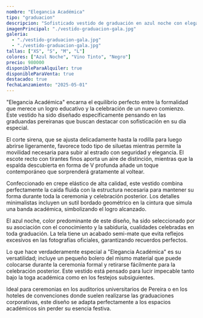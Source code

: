 ```yaml
---
nombre: "Elegancia Académica"
tipo: "graduacion"
descripcion: "Sofisticado vestido de graduación en azul noche con elegante corte sirena y espalda descubierta. Su diseño balanceado entre formalidad y modernidad es perfecto para ceremonias académicas en Pereira."
imagenPrincipal: "./vestido-graduacion-gala.jpg"
galeria:
  - "./vestido-graduacion-gala.jpg"
  - "./vestido-graduacion-gala.jpg"
tallas: ["XS", "S", "M", "L"]
colores: ["Azul Noche", "Vino Tinto", "Negro"]
precio: 980000
disponibleParaAlquiler: true
disponibleParaVenta: true
destacado: true
fechaLanzamiento: "2025-05-01"
---
```


"Elegancia Académica" encarna el equilibrio perfecto entre la formalidad que merece un logro educativo y la celebración de un nuevo comienzo. Este vestido ha sido diseñado específicamente pensando en las graduandas pereiranas que buscan destacar con sofisticación en su día especial.

El corte sirena, que se ajusta delicadamente hasta la rodilla para luego abrirse ligeramente, favorece todo tipo de siluetas mientras permite la movilidad necesaria para subir al estrado con seguridad y elegancia. El escote recto con tirantes finos aporta un aire de distinción, mientras que la espalda descubierta en forma de V profunda añade un toque contemporáneo que sorprenderá gratamente al voltear.

Confeccionado en crepe elástico de alta calidad, este vestido combina perfectamente la caída fluida con la estructura necesaria para mantener su forma durante toda la ceremonia y celebración posterior. Los detalles minimalistas incluyen un sutil bordado geométrico en la cintura que simula una banda académica, simbolizando el logro alcanzado.

El azul noche, color predominante de este diseño, ha sido seleccionado por su asociación con el conocimiento y la sabiduría, cualidades celebradas en toda graduación. La tela tiene un acabado semi-mate que evita reflejos excesivos en las fotografías oficiales, garantizando recuerdos perfectos.

Lo que hace verdaderamente especial a "Elegancia Académica" es su versatilidad; incluye un pequeño bolero del mismo material que puede colocarse durante la ceremonia formal y retirarse fácilmente para la celebración posterior. Este vestido está pensado para lucir impecable tanto bajo la toga académica como en los festejos subsiguientes.

Ideal para ceremonias en los auditorios universitarios de Pereira o en los hoteles de convenciones donde suelen realizarse las graduaciones corporativas, este diseño se adapta perfectamente a los espacios académicos sin perder su esencia festiva.